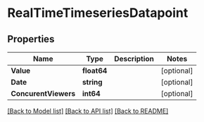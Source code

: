 # RealTimeTimeseriesDatapoint

## Properties
Name | Type | Description | Notes
------------ | ------------- | ------------- | -------------
**Value** | **float64** |  | [optional] 
**Date** | **string** |  | [optional] 
**ConcurentViewers** | **int64** |  | [optional] 

[[Back to Model list]](../README.md#documentation-for-models) [[Back to API list]](../README.md#documentation-for-api-endpoints) [[Back to README]](../README.md)


